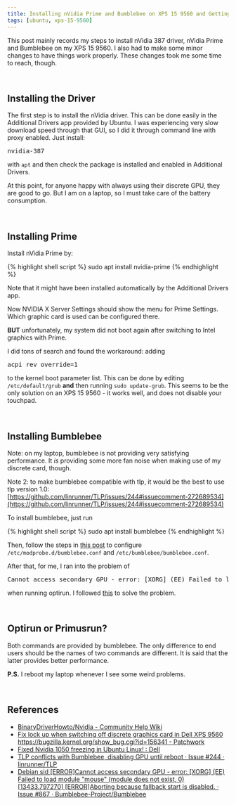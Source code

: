 ```yaml
---
title: Installing nVidia Prime and Bumblebee on XPS 15 9560 and Getting Things to Work
tags: [ubuntu, xps-15-9560]
---
```


This post mainly records my steps to install nVidia 387 driver, nVidia Prime and Bumblebee on my XPS 15 9560. I also had to make some minor changes to have things work properly. These changes took me some time to reach, though.

<br/>

## Installing the Driver

The first step is to install the nVidia driver. This can be done easily in the Additional Drivers app provided by Ubuntu. I was experiencing very slow download speed through that GUI, so I did it through command line with proxy enabled. Just install:

<pre>nvidia-387</pre>

with `apt` and then check the package is installed and enabled in Additional Drivers.

At this point, for anyone happy with always using their discrete GPU, they are good to go. But I am on a laptop, so I must take care of the battery consumption.

<br/>

## Installing Prime

Install nVidia Prime by:

{% highlight shell script %}
sudo apt install nvidia-prime
{% endhighlight %}

Note that it might have been installed automatically by the Additional Drivers app.

Now NVIDIA X Server Settings should show the menu for Prime Settings. Which graphic card is used can be configured there.

__BUT__ unfortunately, my system did not boot again after switching to Intel graphics with Prime.

I did tons of search and found the workaround: adding

<pre>acpi_rev_override=1</pre>

to the kernel boot parameter list. This can be done by editing `/etc/default/grub` __and__ then running `sudo update-grub`. This seems to be the only solution on an XPS 15 9560 - it works well, and does not disable your touchpad.

<br/>

## Installing Bumblebee

Note: on my laptop, bumblebee is not providing very satisfying performance. It _is_ providing some more fan noise when making use of my discrete card, though.

Note 2: to make bumblebee compatible with tlp, it would be the best to use tlp version 1.0: [https://github.com/linrunner/TLP/issues/244#issuecomment-272689534](https://github.com/linrunner/TLP/issues/244#issuecomment-272689534)

To install bumblebee, just run

{% highlight shell script %}
sudo apt install bumblebee
{% endhighlight %}

Then, follow the steps in [this post](http://www.webupd8.org/2016/08/how-to-install-and-configure-bumblebee.html) to configure `/etc/modprobe.d/bumblebee.conf` and `/etc/bumblebee/bumblebee.conf`.

After that, for me, I ran into the problem of

<pre>Cannot access secondary GPU - error: [XORG] (EE) Failed to load module "mouse" (module does not exist, 0)</pre>

when running optirun. I followed [this](https://github.com/Bumblebee-Project/Bumblebee/issues/867#issuecomment-302827439) to solve the problem.

<br/>

## Optirun or Primusrun?

Both commands are provided by bumblebee. The only difference to end users should be the names of two commands are different. It is said that the latter provides better performance.

__P.S.__ I reboot my laptop whenever I see some weird problems.

<br/>

## References

- [BinaryDriverHowto/Nvidia - Community Help Wiki](https://help.ubuntu.com/community/BinaryDriverHowto/Nvidia)
- [Fix lock up when switching off discrete graphics card in Dell XPS 9560 https://bugzilla.kernel.org/show_bug.cgi?id=156341 - Patchwork](https://patchwork.kernel.org/patch/9583765/)
- [Fixed Nvidia 1050 freezing in Ubuntu Linux! : Dell](https://www.reddit.com/r/Dell/comments/63cavx/fixed_nvidia_1050_freezing_in_ubuntu_linux/)
- [TLP conflicts with Bumblebee, disabling GPU until reboot · Issue #244 · linrunner/TLP](https://github.com/linrunner/TLP/issues/244#issuecomment-272689534)
- [Debian sid \[ERROR\]Cannot access secondary GPU - error: \[XORG\] (EE) Failed to load module "mouse" (module does not exist, 0) \[13433.797270\] \[ERROR\]Aborting because fallback start is disabled. · Issue #867 · Bumblebee-Project/Bumblebee](https://github.com/Bumblebee-Project/Bumblebee/issues/867#issuecomment-30)
